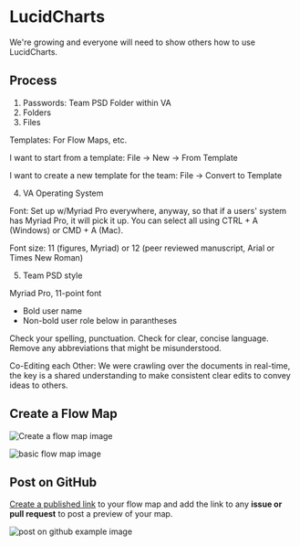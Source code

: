 # LucidCharts

We're growing and everyone will need to show others how to use LucidCharts.

## Process 

1. Passwords: Team PSD Folder within VA
2. Folders
3. Files

Templates: For Flow Maps, etc. 

I want to start from a template:
File -> New -> From Template

I want to create a new template for the team:
File -> Convert to Template

4. VA Operating System

Font: Set up w/Myriad Pro everywhere, anyway, so that if a users' system has Myriad Pro, it will pick it up.
You can select all using CTRL + A (Windows) or CMD + A (Mac).

Font size: 11 (figures, Myriad) or 12 (peer reviewed manuscript, Arial or Times New Roman)

5. Team PSD style

Myriad Pro, 11-point font
- Bold user name
- Non-bold user role below in parantheses

Check your spelling, punctuation.
Check for clear, concise language.
Remove any abbreviations that might be misunderstood.

Co-Editing each Other:
We were crawling over the documents in real-time, the key is a shared understanding to make consistent clear edits to convey ideas to others.

## Create a Flow Map

![Create a flow map image](https://user-images.githubusercontent.com/59668647/96020955-a2907900-0e03-11eb-9d36-9e113e6e02e5.png)

![basic flow map image](https://user-images.githubusercontent.com/59668647/96020961-a45a3c80-0e03-11eb-955a-83c695b6b55a.png)

## Post on GitHub

[Create a published link](https://lucidchart.zendesk.com/hc/en-us/articles/115005889683-Video-Publish-your-diagram-to-a-unique-URL) to your flow map and add the link to any **issue or pull request** to post a preview of your map.

![post on github example image](https://user-images.githubusercontent.com/59668647/96021663-9b1d9f80-0e04-11eb-8a9a-df6df8bfdd8b.png)
